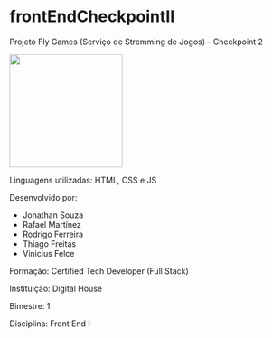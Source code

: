 # frontEndCheckpointII

Projeto Fly Games (Serviço de Stremming de Jogos) - Checkpoint 2

<img src="https://media3.giphy.com/media/qUt4xeREPBTEdteWKw/giphy.gif" width="200" style="max-width: 100%;">

Linguagens utilizadas: HTML, CSS e JS

Desenvolvido por: 
- Jonathan Souza
- Rafael Martínez
- Rodrigo Ferreira
- Thiago Freitas
- Vinicius Felce

Formação: Certified Tech Developer (Full Stack)

Instituição: Digital House

Bimestre: 1

Disciplina: Front End I
